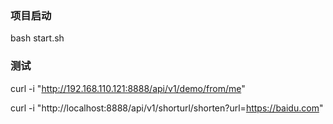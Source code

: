 ### 项目启动
bash start.sh

### 测试
curl -i "http://192.168.110.121:8888/api/v1/demo/from/me" 

curl -i "http://localhost:8888/api/v1/shorturl/shorten?url=https://baidu.com"